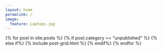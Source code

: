 ```yaml
---
layout: home
permalink: /
image:
  feature: Laptops.jpg
---
```


<div class="tiles">

<div class="tiles">
{% for post in site.posts %}
	{% if post.category == "unpublished" %}
	{% else if%}
		{% include post-grid.html %}
	{% endif%}
{% endfor %}
</div><!-- /.tiles -->

</div><!-- /.tiles -->